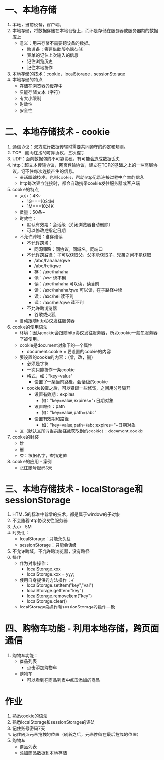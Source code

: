 # 一、本地存储
1. 本地，当前设备，客户端。
2. 本地存储，将数据存储在本地设备上，而不是存储在服务器或服务器内的数据库上
    - 意义：用来存储不需要跨设备的数据。
        - 跨设备：需要借助服务器存储
        - 表单的记住上次输入的信息
        - 记住浏览历史
        - 记住本地操作
3. 本地存储的技术：cookie，localStorage，sessionStorage
4. 本地存储的特点
    - 存储在浏览器的缓存中
    - 只能存储文本（字符）
    - 有大小限制
    - 时效性
    - 安全性

# 二、本地存储技术 - cookie
1. 通信协议：双方进行数据传输时需要共同遵守的约定和规则。
2. TCP：面向连接的可靠协议，三次握手
3. UDP：面向数据包的不可靠协议，有可能会造成数据丢失
4. http：超文本传输协议，网页传输协议，建立在TCP的基础之上的一种高层协议。记不住每次连接产生的信息。
    - 会话跟踪技术，也叫cookie，帮助http记录连接过程中产生的信息
    - http每次建立连接时，都会自动携带cookie发往服务器或客户端
5. cookie的特点
    - 大小：4K~
        - 1G===1024M
        - 1M===1024K
    - 数量：50条~
    - 时效性：
        - 默认有效期：会话级（关闭浏览器自动删除）
        - 可以修改成指定日期
    - 不允许跨域：谁存谁读
        - 不允许跨域：
            - 同源策略：同协议，同域名，同端口
        - 不允许跨路径：子可以获取父，父不能获取子，兄弟之间不能获取
            - /abc/hahaha/qwe
            - /abc/hei/qwe
            - 存：/abc/hahaha
            - 读：/abc  读不到
            - 读：/abc/hahaha  可以读，读当前
            - 读：/abc/hahaha/qwe  可以读，在子路径中读
            - 读：/abc/hei  读不到
            - 读：/abc/hei/qwe  读不到
        - 不允许跨浏览器
            - 谷歌或火狐
    - 自动跟随http协议发往服务器
6. cookie的使用语法
    - 环境：因为cookie会跟随http协议发往服务器，所以cookie一般在服务器下被使用。
    - cookie是document对象下的一个属性
        - document.cookie = 要设置的cookie的内容
    - 要设置的cookie的内容：（增，改，删）
        - 必须是字符
        - 一次只能操作一条cookie
        - 格式，如："key=value"
            - 设置了一条当前路径，会话级的cookie
        - cookie设置之后，可以紧跟一些修饰，之间用分号隔开
            - 设置有效期：expires
                - 如："key=value;expires="+日期对象
            - 设置路径：path
                - 如："key=value;path=/abc"
            - 设置有效期和路径
                - 如："key=value;path=/abc;expires="+日期对象
    - 查（默认查所有当前路径能获取到的cookie）：document.cookie
7. cookie的封装
    - 增
    - 删
    - 查：根据名字，查指定值
8. cookie的应用 - 案例
    - 记住账号密码3天

# 三、本地存储技术 - localStorage和sessionStorage
1. HTML5的标准中新增的技术，都是属于window的子对象
2. 不会随着http协议发往服务器
3. 大小：5M
4. 时效性：
    - localStorage：只能永久级
    - sessionStorage：只能会话级
5. 不允许跨域，不允许跨浏览器，没有路径
6. 操作
    - 作为对象操作：
        - localStorage.xxx
        - localStorage.xxx = yyy;
    - 使用自身提供的方法操作：√
        - localStorage.setItem("key","val")
        - localStorage.getItem("key")
        - localStorage.removeItem("key")
        - localStorage.clear()
    - localStorage的操作和sessionStorage的操作一致

# 四、购物车功能 - 利用本地存储，跨页面通信
1. 购物车功能：
    - 商品列表
        - 点击添加购物车
    - 购物车
        - 可以看到在商品列表中点击添加的商品
    

# 作业
1. 熟悉cookie的语法
2. 熟悉localStorage和sessionStorage的语法
3. 记住账号密码7天
4. 记住网页元素拖拽的位置（刷新之后，元素停留在最后拖拽的位置）
5. 购物车
    - 商品列表
    - 添加商品数据到本地存储
